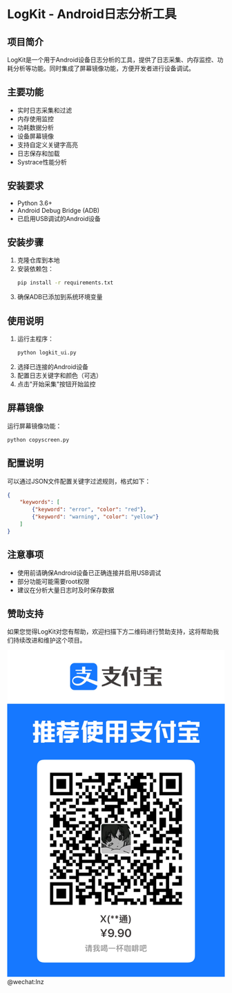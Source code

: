 # LogKit - Android日志分析工具

## 项目简介
LogKit是一个用于Android设备日志分析的工具，提供了日志采集、内存监控、功耗分析等功能。同时集成了屏幕镜像功能，方便开发者进行设备调试。

## 主要功能
- 实时日志采集和过滤
- 内存使用监控
- 功耗数据分析
- 设备屏幕镜像
- 支持自定义关键字高亮
- 日志保存和加载
- Systrace性能分析

## 安装要求
- Python 3.6+
- Android Debug Bridge (ADB)
- 已启用USB调试的Android设备

## 安装步骤
1. 克隆仓库到本地
2. 安装依赖包：
   ```bash
   pip install -r requirements.txt
   ```
3. 确保ADB已添加到系统环境变量

## 使用说明
1. 运行主程序：
   ```bash
   python logkit_ui.py
   ```
2. 选择已连接的Android设备
3. 配置日志关键字和颜色（可选）
4. 点击"开始采集"按钮开始监控

## 屏幕镜像
运行屏幕镜像功能：
```bash
python copyscreen.py
```

## 配置说明
可以通过JSON文件配置关键字过滤规则，格式如下：
```json
{
    "keywords": [
        {"keyword": "error", "color": "red"},
        {"keyword": "warning", "color": "yellow"}
    ]
}
```

## 注意事项
- 使用前请确保Android设备已正确连接并启用USB调试
- 部分功能可能需要root权限
- 建议在分析大量日志时及时保存数据

## 赞助支持
如果您觉得LogKit对您有帮助，欢迎扫描下方二维码进行赞助支持，这将帮助我们持续改进和维护这个项目。

![赞助二维码](qrcode.jpg)
@wechat:lnz